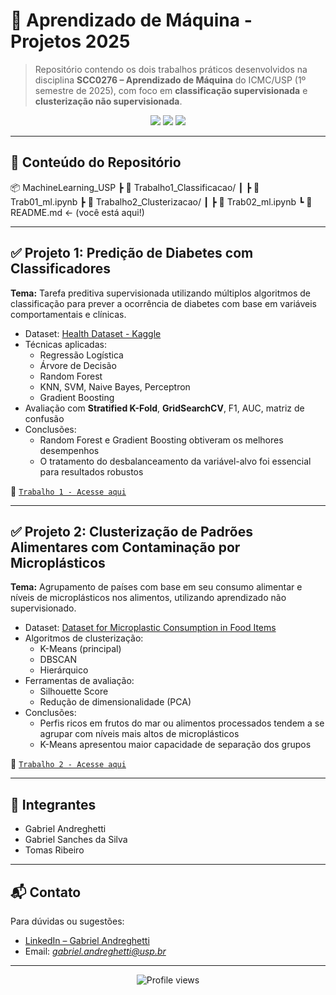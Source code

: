 # 🧠 Aprendizado de Máquina - Projetos 2025

> Repositório contendo os dois trabalhos práticos desenvolvidos na disciplina **SCC0276 – Aprendizado de Máquina** do ICMC/USP (1º semestre de 2025), com foco em **classificação supervisionada** e **clusterização não supervisionada**.

<p align="center">
  <img src="https://img.shields.io/badge/Disciplina-Aprendizado%20de%20M%C3%A1quina-blue?style=for-the-badge" />
  <img src="https://img.shields.io/badge/Ano-2025-forestgreen?style=for-the-badge" />
  <img src="https://img.shields.io/badge/USP-S%C3%A3o%20Carlos-lightgrey?style=for-the-badge" />
</p>

---

## 📂 Conteúdo do Repositório

📦 MachineLearning_USP
┣ 📁 Trabalho1_Classificacao/
┃ ┣ 📄 Trab01_ml.ipynb
┣ 📁 Trabalho2_Clusterizacao/
┃ ┣ 📄 Trab02_ml.ipynb
┗ 📄 README.md ← (você está aqui!)


---

## ✅ Projeto 1: Predição de Diabetes com Classificadores

**Tema:** Tarefa preditiva supervisionada utilizando múltiplos algoritmos de classificação para prever a ocorrência de diabetes com base em variáveis comportamentais e clínicas.

- Dataset: [Health Dataset - Kaggle](https://www.kaggle.com/datasets/prosperchuks/health-dataset)
- Técnicas aplicadas:
  - Regressão Logística
  - Árvore de Decisão
  - Random Forest
  - KNN, SVM, Naive Bayes, Perceptron
  - Gradient Boosting
- Avaliação com **Stratified K-Fold**, **GridSearchCV**, F1, AUC, matriz de confusão
- Conclusões:
  - Random Forest e Gradient Boosting obtiveram os melhores desempenhos
  - O tratamento do desbalanceamento da variável-alvo foi essencial para resultados robustos

🔗 [`Trabalho 1 - Acesse aqui`](./Trabalho01/Trab01_ml.ipynb)

---

## ✅ Projeto 2: Clusterização de Padrões Alimentares com Contaminação por Microplásticos

**Tema:** Agrupamento de países com base em seu consumo alimentar e níveis de microplásticos nos alimentos, utilizando aprendizado não supervisionado.

- Dataset: [Dataset for Microplastic Consumption in Food Items](https://www.kaggle.com/datasets/jayeshrmohanani/dataset-for-microplastic-consumption-in-food-items)
- Algoritmos de clusterização:
  - K-Means (principal)
  - DBSCAN
  - Hierárquico
- Ferramentas de avaliação:
  - Silhouette Score
  - Redução de dimensionalidade (PCA)
- Conclusões:
  - Perfis ricos em frutos do mar ou alimentos processados tendem a se agrupar com níveis mais altos de microplásticos
  - K-Means apresentou maior capacidade de separação dos grupos

🔗 [`Trabalho 2 - Acesse aqui`](./Trabalho02/Trab02_ml.ipynb)

---

## 👥 Integrantes

- Gabriel Andreghetti  
- Gabriel Sanches da Silva  
- Tomas Ribeiro

---

## 📬 Contato

Para dúvidas ou sugestões:

- [LinkedIn – Gabriel Andreghetti](https://www.linkedin.com/in/gabrielandreghetti/)
- Email: *gabriel.andreghetti@usp.br*

---

<p align="center">
  <img src="https://komarev.com/ghpvc/?username=gabrielandreghetti&style=flat-square" alt="Profile views"/>
</p>
